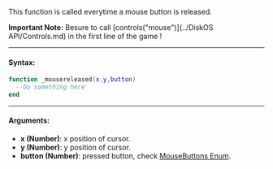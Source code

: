 This function is called everytime a mouse button is released.

**Important Note:** Besure to call [controls("mouse")](../DiskOS API/Controls.md) in the first line of the game !

---

#### Syntax:
```lua
function _mousereleased(x,y,button)
  --Do something here
end
```

---

#### Arguments:

* **x (Number)**: x position of cursor.
* **y (Number)**: y position of cursor.
* **button  (Number)**: pressed button, check [MouseButtons Enum](../Enums/MouseButtons.md).